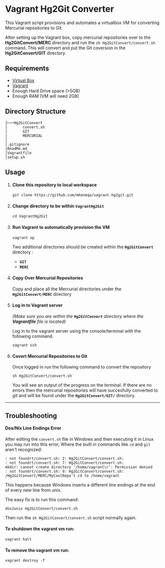 # Vagrant Hg2Git Converter

This Vagrant script provisions and automates a virtualbox VM for converting Mercurial repositories to Git.

After setting up the Vagrant box, copy mercurial repositories over to the **Hg2GitConvert/MERC** directory and run the `sh Hg2GitConvert/convert.sh` command. This will convert and put the Git coversion in the **Hg2GitConvert/GIT** directory.

## Requirements

 - [Virtual Box](https://www.virtualbox.org/wiki/Downloads)     
 - [Vagrant](https://www.vagrantup.com/downloads.html)
 - Enough Hard Drive space (>5GB)
 - Enough RAM (VM will need 2GB)


## Directory Structure

	├───Hg2GitConvert
    │       convert.sh
    |       GIT
    |       MERCURIAL    
    │   	
    │.gitignore
    │ReadMe.md
    │Vagrantfile
    │setup.sh


## Usage

 1. #### Clone this repository to local workspace
	```
	git clone https://github.com/mkeneqa/vagrant-hg2git.git
	```

 2. #### Change directory to be within **`VagrantHg2Git`**
	```
	cd VagrantHg2Git
	```
		
 3. #### Run Vagrant to automatically provision the VM
	```
	vagrant up
	```
	Two additional directories should be created within the **`Hg2GitConvert`** directory : 
	- **`GIT`** 
	- **`MERC`**

 4. #### Copy Over Mercurial Repositories

	Copy and place all the Mercurial directories under the **`Hg2GitConvert/MERC`** directory

 5. #### Log in to Vagrant server

	_(Make sure you are within the **`Hg2GitConvert`** directory where the **Vagrantfile** file is located)_

	Log in to the vagrant server using the console/terminal with the following command.

	```
	vagrant ssh
	```
 6. #### Covert Mercurial Repositories to Git

	Once logged in run the following command to convert the repository

	```
	sh Hg2GitConvert/convert.sh
	```

	You will see an output of the progress on the terminal. If there are no errors then the mercurial repositories will have succesfully converted to git and will be found under the **`Hg2GitConvert/GIT/`** directory.

---

## Troubleshooting

#### Dos/Nix Line Endings Error

After editing the `convert.sh` file in Windows and then executing it in Linux you may run into this error, Where the built in commands like `cd` and `git` aren't recognized: 

```
: not foundrt/convert.sh: 2: Hg2GitConvert/convert.sh:
: not foundrt/convert.sh: 7: Hg2GitConvert/convert.sh:
mkdir: cannot create directory ‘/home/vagrant\r’: Permission denied
: not foundrt/convert.sh: 9: Hg2GitConvert/convert.sh:
/Hg2GitConvert/MERC/MyCoolRepo't cd to /home/vagrant

```

This happens because Windows inserts a different line endings at the end of every new line from unix. 

The easy fix is to run this command:

```
dos2unix Hg2GitConvert/convert.sh
```

Then run the `sh Hg2GitConvert/convert.sh` script normally again.


#### To shutdown the vagrant vm run:

	
	vagrant halt	
	

#### To remove the vagrant vm run:

	
	vagrant destroy -f
	
#
